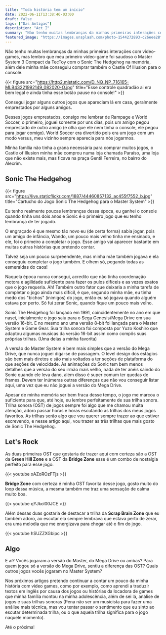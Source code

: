 ```yaml
---
title: "Toda história tem um início"
date: 2022-06-11T13:38:46-03:00
draft: false
tags: ["Das Antigas"]
description: "Act I"
summary: "Não tenho muitas lembranças da minhas primeiras interações com vídeo-games, mas lembro que meu primeiro vídeo-game foi saudoso o Master System 3"
featured_image: "https://images.unsplash.com/photo-1544272893-c26eee28fb8b"
---
```


Não tenho muitas lembranças da minhas primeiras interações com vídeo-games, mas lembro que meu primeiro vídeo-game foi saudoso o Master System 3 Compact da TecToy com o Sonic The Hedgehog na memória, além dele minha mãe conseguiu comprar também o Castle Of Illusion para o console. 

{{< figure src="https://http2.mlstatic.com/D_NQ_NP_716165-MLB43221992149_082020-O.jpg" title="Esse controle quadradão ai era bem legal e ainda tinha esse botão pause no console!" >}}

Consegui jogar alguns outros jogos que apareciam lá em casa, geralmente emprestados por alguns amigos.

Desses jogos emprestados, consigo me lembrar de Rampage e World Soccer, o primeiro, joguei somente por uns dias, pois um amigo pegou emprestado de outro amigo (e olha que ele nem tinha o console, ele pegou para jogar comigo). World Soccer era divertido pois era um jogo com um modo versus, meu vizinho sempre aparecia para nós jogarmos.

Minha família não tinha a grana necessária para comprar muitos jogos, o Castle of Illusion minha mãe comprou numa loja chamada Paraíso, uma loja que não existe mais, mas ficava na praça Gentil Ferreira, no bairro do Alecrim.

## Sonic The Hedgehog

{{< figure src="https://live.staticflickr.com/1887/44460857132_ac455f7552_b.jpg" title="Cartucho do Jogo Sonic The Hedgehog para o Master System" >}}

Eu tenho realmente poucas lembranças dessa época, eu ganhei o console quando tinha uns dois anos e Sonic é o primeiro jogo que eu tenho lembrança de ter jogado. 

O engraçado é que mesmo tão novo eu (de certa forma) sabia jogar, pois um amigo de infância, Wando, um pouco mais velho tinha me ensinado, e ele, foi o primeiro a completar o jogo. Esse amigo vai aparecer bastante em muitas outras histórias que pretendo contar.

Talvez seja um pouco surpreendente, mas minha mãe também jogava e ela conseguiu completar o jogo também. E olhem só, pegando todas as esmeraldas do caos!

Naquela época nunca consegui, acredito que não tinha coordenação motora e agilidade suficiente para fazer os pulos difíceis e as vezes exatos que o jogo requeria. Ah! Também outro fator que deixaria a minha tarefa de completar o jogo ainda mais difícil, é que, segundo minha mãe, eu tinha medo dos "bichos" (inimigos) do jogo, então eu só jogava quando alguém estava por perto. Só fui zerar Sonic, quando fique um pouco mais velho. 

Sonic The Hedgehog foi lançado em 1991, coincidentemente no ano em que nasci, inicialmente o jogo saiu para o Sega Genesis/Mega Drive em sua versão 16-bit. E no mesmo ano uma versão 8-bit foi lançada para o Master System e Game Gear. Sua trilha sonora foi composta por Yuzo Koshiro que adaptou algumas musicas da versão 16-bit assim como compôs suas próprias trilhas. (Uma delas a minha favorita)

A versão do Master System é bem mais simples que a versão do Mega Drive, que nunca joguei diga-se de passagem. O level design dos estágios são bem mais diretos e são mais voltados a ter seções de plataforma do que seções de velocidade. As animações do Sonic tem bem menos detalhes que a versão do seu irmão mais velho, nada de ter anéis saindo do Sonic quando ele leva dano, além disso é super comum ter quedas de frames. Devem ter inúmeras outras diferenças que não vou conseguir listar aqui, uma vez que eu não joguei a versão do Mega Drive.

Apesar de minha memória ser bem fraca desse tempo, o jogo me marcou o suficiente para que, até hoje, eu lembre perfeitamente de sua trilha sonora. Trilha sonora (OST) de jogos sempre foi algo que me chamou muita atenção, adoro passar horas e horas escutando as trilhas dos meus jogos favoritos. As trilhas serão algo que vou querer sempre trazer ao que estiver escrevendo, e nesse artigo aqui, vou trazer as três trilhas que mais gosto de Sonic The Hedgehog.

## Let's Rock

As duas primeiras OST que gostaria de trazer aqui com certeza são a OST da **Green Hill Zone** e a OST da **Bridge Zone** esse é um combo de nostalgia perfeito para esse jogo.

{{< youtube xAZoROzFTjs >}}

**Bridge Zone** com certeza é minha OST favorita desse jogo, gosto muito do loop dessa música, a mesma também me traz uma sensação de calma muito boa.

{{< youtube qYJkol00JCE >}}

Além dessas duas gostaria de destacar a trilha da **Scrap Brain Zone** que eu também adoro, ao escutar ela sempre lembrava que estava perto de zerar, era uma melodia que me energizava para chegar até o fim do jogo.

{{< youtube hSUZZXGbipc >}}

## Algo

E aí? Vocês jogaram a versão do Master, do Mega Drive ou ambas? Para quem jogou só a versão do Mega Drive, sentiu a diferença das OST? Quais outros jogos vocês jogaram no Master System?

Nos próximos artigos pretendo continuar a contar um pouco da minha história com video games, como por exemplo, como aprendi a traduzir textos em Inglês por causa dos jogos ou histórias da locadora de games que minha família montou na minha adolescência, além de sei lá, análise de jogos e suas trilhas sonoras (Pena não ser um musicista para fazer uma análise mais técnica, mas vou tentar passar o sentimento que eu sinto ao escutar determinada trilha, ou o que aquela trilha significa para o jogo naquele momento). 

Até o próxima!